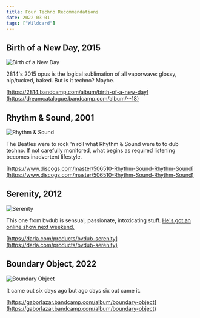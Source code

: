 ```yaml
---
title: Four Techno Recommendations
date: 2022-03-01
tags: ["Wildcard"]
---
```


## Birth of a New Day, 2015

![Birth of a New Day](/images/birth-of-a-new-day.jpg)

2814's 2015 opus is the logical sublimation of all vaporwave: glossy, nip/tucked, baked. But is it techno? Maybe.

[https://2814.bandcamp.com/album/birth-of-a-new-day](https://dreamcatalogue.bandcamp.com/album/--18)

## Rhythm & Sound, 2001

![Rhythm & Sound](/images/rhythm-and-sound.jpg)

The Beatles were to rock 'n roll what Rhythm & Sound were to to dub techno. If not carefully monitored, what begins as required listening becomes inadvertent lifestyle.

[https://www.discogs.com/master/506510-Rhythm-Sound-Rhythm-Sound](https://www.discogs.com/master/506510-Rhythm-Sound-Rhythm-Sound)

## Serenity, 2012

![Serenity](/images/serenity.jpg)

This one from bvdub is sensual, passionate, intoxicating stuff. [He's got an online show next weekend.](https://bvdub.bandcamp.com/merch/thirteen-trips-around-the-sky-a-live-reinterpretation-of-we-were-the-sun?from=NORTHERN_INFORMATION)

[https://darla.com/products/bvdub-serenity](https://darla.com/products/bvdub-serenity)

## Boundary Object, 2022

![Boundary Object](/images/boundary-object.jpg)

It came out six days ago but ago days six out came it.

[https://gaborlazar.bandcamp.com/album/boundary-object](https://gaborlazar.bandcamp.com/album/boundary-object)
